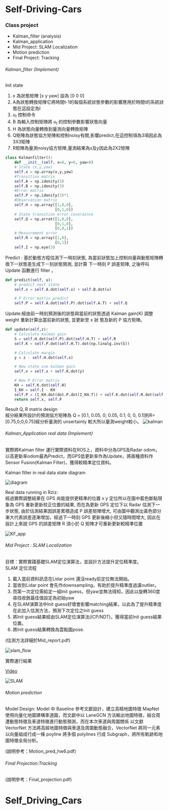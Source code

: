 # Self-Driving-Cars
### Class project
* Kalman_filter (analysis)
* Kalman_application
* Mid Project: SLAM Localization
* Motion prediction
* Final Project: Tracking

###### Kalman_filter (Implement)

Init state

1. x 為狀態矩陣 [x y yaw] 設為 [0 0 0]
2. A為狀態轉換矩陣它將時間t-1的每個系統狀態參數的影響應用於時間t的系統狀態在這設定為I
3. $u_t$ 控制命令
4. B 為輸入控制矩陣將 $u_t$ 的控制參數影響狀態向量
5. H 為狀態向量轉換到量測向量轉換矩陣
6. Q矩陣為狀態協方矩陣和控制noisy有關,影響predict,在這控制項為3項因此為3X3矩陣
7. R矩陣為量測noisy協方矩陣,量測結果為x及y因此為2X2矩陣

```python
class Kalmanfilter():
    def __init__(self, x=0, y=0, yaw=0)
    # State (x,y,yaw)
    self.x = np.array(x,y,yaw)
    #Transition matrix
    self.A = np.idenity(3)
    self.B = np.idenity(3)
    #Error matrix
    self.P = np.idenity(3)*1
    #Observation matrix
    self.H = np.array([1,0,0],
                      [0,1,0])
    # State transition error covaraince
    self.Q = np.arrat([1,0,0],
                      [0,1,0],
                      [0,0,1])
    # Measurement error
    self.R = np.array([1,0],
                      [0,1])
    self.I = np.eye(3)
```

Predict : 基於動態方程估測下一時刻狀態, 為當前狀態加上控制向量與動態矩陣轉換下一狀態差生成下ㄧ刻狀態預測, 並計算 下一時刻 P 誤差矩陣, 之後呼叫 Update 函數進行 filter 。


```python
def predict(self, u):
    # predict next state
    self.x = self.A.dot(self.x) + self.B.dot(u)

    # P Error matrix predict
    self.P = self.A.dot(self.P).dot(self.A.T) + self.Q
```

Update:經由前一時刻預測後的狀態與當前的狀態透過 Kalman gain(K) 調整 weight 重新計算出當前新的狀態, 並更新至 x 狀 態及新的 P 協方矩陣。

```python
def update(self,z):
    # Calculate Kalman gain
    S = self.H.dot(self.P).dot(self.H.T) + self.R
    self.K = self.P.dot(self.H.T).dot(np.linalg.inv(S))

    # Calculate margin
    y = z - self.H.dot(self.x)

    # New state use kalman gain
    self.x = self.x + self.K.dot(y)

    # New P Error matrix
    KH = self.K.dot(self.H)
    I_KH = self.I - KH
    self.P = (I_KH.dot(dot.P.dot(I_KH.T)) + self.K.dot(self.R.dot(self.K.T)))
    return self.x, self.P
 ```

Result Q, R matrix design  
經分結果所設計的預測協方矩陣為 Q = [0.1, 0.05, 0; 0.05, 0.1; 0, 0, 0.1]則R=[0.75,0;0,0.75]經分析量測的 unsertainty 較大所以量測weight較小。
![kalman](./Kalman_filter/latex/Figure_1.png)


###### Kalman_Application real data (Implement)

實際將Kalman filter 運行實際資料在ROS上，資料中分為GPS及Radar odom，以高更新率odom最為Predict，而GPS低更新率作為Update，將兩種資料作Sensor Fusion(Kalman Filter)，獲得較精準定位資料。

Kalman filter in real data state diagram

![diagram](./KF_Application/latex/state.png) 

Real data running in Rziz:  
經過實際調整結果在 GPS 尚能提供更精準的位置 x y 定位所以在圖中藍色斷點現象為 GPS 重新更新校正位置的結果, 而在為更新 GPS 定位下以 Radar 估測下一步狀態, 由於估測結果因誤差累積造成 P 誤差矩陣增大, 可由圖中觀測出黃色部分漸大代表誤差逐漸增加，經過下一時刻 GPS 更新後縮小但又隨時間增大, 因此在設計上來說 GPS 的誤差矩陣 R 須小於 Q 矩陣才可重新更新較精準位置

![KF_app](./KF_Application/latex/predict_3.png)

###### Mid Project : SLAM Localization

目標：實際實踐基礎SLAM定位演算法，並設計方法提升定位精準度。  
SLAM 定位流程  
1. 載入當前資料訊息在Lidar point 還沒ready前定位無法開始。
2. 當收到Lidar point 會先作downsampling，有助於提升精準度過濾outlier。
3. 而第一次定位需給定一組Init guess，但yaw並無法得知，因此以旋轉360度尋找收斂最佳值設定為初始yaw
4. 在SLAM演算法中Init guess好壞會影響matching結果，以此為了提升精準度在此加入估測方法，預測下次定位之Init guess
5. 將Init guess結果經由SLAM定位演算法(ICP/NDT)，獲得當前Init guess結果位置。
6. 將Init guess結果轉換為雲點圖pose.

(估測方法詳細於Mid_report.pdf)


![slam_flow](./Mid_Project/latex/nuscenes.png)

實際運行結果  

[Video](https://www.youtube.com/watch?v=LX-4YiFIcFY)

![SLAM](./Mid_Project/latex/SLAM.png)

###### Motion prediction
Model Design: Model 中 Baseline 參考文獻設計，建立高精地圖特徵 MapNet 使用向量化地圖建構車道圖，而文獻中以 LaneGCN 方法輸出地圖特徵，結合周遭動態特徵及車道特徵進行動態預測，而在本次車道與周圍關係 以文獻VectorNet 方法將高經地圖特徵與車道及周圍動態融合，VectorNet 將同一元素以向量組成行成一條 poyline 將多個 polylines 行成 Subgraph，將所有軌跡和地圖特徵全局分析。


(說明參考：Motion_pred_hw6.pdf)

###### Final Projection:Tracking

(說明參考：Final_projection.pdf)
# Self_Driving_Cars
